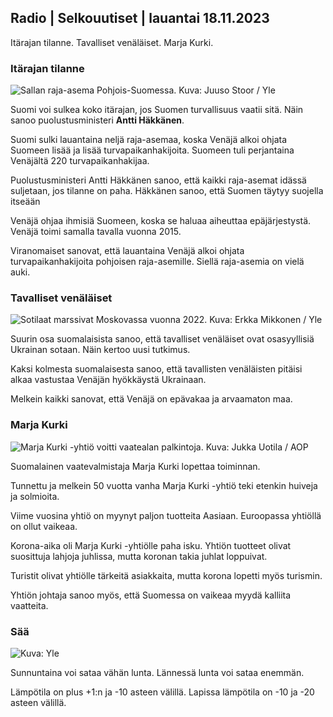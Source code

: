 Radio \| Selkouutiset \| lauantai 18.11.2023
--------------------------------------------

Itärajan tilanne. Tavalliset venäläiset. Marja Kurki.

### Itärajan tilanne

![Sallan raja-asema Pohjois-Suomessa. Kuva: Juuso Stoor / Yle](https://images.cdn.yle.fi/image/upload/c_crop,h_3033,w_5392,x_0,y_144/ar_1.7777777777777777,c_fill,g_faces,h_675,w_1200/dpr_1.0/q_auto:eco/f_auto/fl_lossy/v1700230392/39-1202451655773834805e)

Suomi voi sulkea koko itärajan, jos Suomen turvallisuus vaatii sitä. Näin sanoo puolustusministeri **Antti Häkkänen**.

Suomi sulki lauantaina neljä raja-asemaa, koska Venäjä alkoi ohjata Suomeen lisää ja lisää turvapaikanhakijoita. Suomeen tuli perjantaina Venäjältä 220 turvapaikanhakijaa.

Puolustusministeri Antti Häkkänen sanoo, että kaikki raja-asemat idässä suljetaan, jos tilanne on paha. Häkkänen sanoo, että Suomen täytyy suojella itseään

Venäjä ohjaa ihmisiä Suomeen, koska se haluaa aiheuttaa epäjärjestystä. Venäjä toimi samalla tavalla vuonna 2015.

Viranomaiset sanovat, että lauantaina Venäjä alkoi ohjata turvapaikanhakijoita pohjoisen raja-asemille. Siellä raja-asemia on vielä auki.

### Tavalliset venäläiset

![Sotilaat marssivat Moskovassa vuonna 2022. Kuva: Erkka Mikkonen / Yle](https://images.cdn.yle.fi/image/upload/c_crop,h_2250,w_4000,x_0,y_620/ar_1.7777777777777777,c_fill,g_faces,h_675,w_1200/dpr_1.0/q_auto:eco/f_auto/fl_lossy/v1652081791/39-9521386278c4035763b)

Suurin osa suomalaisista sanoo, että tavalliset venäläiset ovat osasyyllisiä Ukrainan sotaan. Näin kertoo uusi tutkimus.

Kaksi kolmesta suomalaisesta sanoo, että tavallisten venäläisten pitäisi alkaa vastustaa Venäjän hyökkäystä Ukrainaan.

Melkein kaikki sanovat, että Venäjä on epävakaa ja arvaamaton maa.

### Marja Kurki

![Marja Kurki -yhtiö voitti vaatealan palkintoja. Kuva: Jukka Uotila / AOP](https://images.cdn.yle.fi/image/upload/c_crop,h_2089,w_3715,x_1,y_0/ar_1.7777777777777777,c_fill,g_faces,h_675,w_1200/dpr_1.0/q_auto:eco/f_auto/fl_lossy/v1700215518/39-120216565573a69289c3)

Suomalainen vaatevalmistaja Marja Kurki lopettaa toiminnan.

Tunnettu ja melkein 50 vuotta vanha Marja Kurki -yhtiö teki etenkin huiveja ja solmioita.

Viime vuosina yhtiö on myynyt paljon tuotteita Aasiaan. Euroopassa yhtiöllä on ollut vaikeaa.

Korona-aika oli Marja Kurki -yhtiölle paha isku. Yhtiön tuotteet olivat suosittuja lahjoja juhlissa, mutta koronan takia juhlat loppuivat.

Turistit olivat yhtiölle tärkeitä asiakkaita, mutta korona lopetti myös turismin.

Yhtiön johtaja sanoo myös, että Suomessa on vaikeaa myydä kalliita vaatteita.

### Sää

![ Kuva: Yle](https://images.cdn.yle.fi/image/upload/c_crop,h_1080,w_1919,x_0,y_0/ar_1.7777777777777777,c_fill,g_faces,h_675,w_1200/dpr_1.0/q_auto:eco/f_auto/fl_lossy/v1700323494/39-12028456558e083321cf)

Sunnuntaina voi sataa vähän lunta. Lännessä lunta voi sataa enemmän.

Lämpötila on plus +1:n ja -10 asteen välillä. Lapissa lämpötila on -10 ja -20 asteen välillä.
